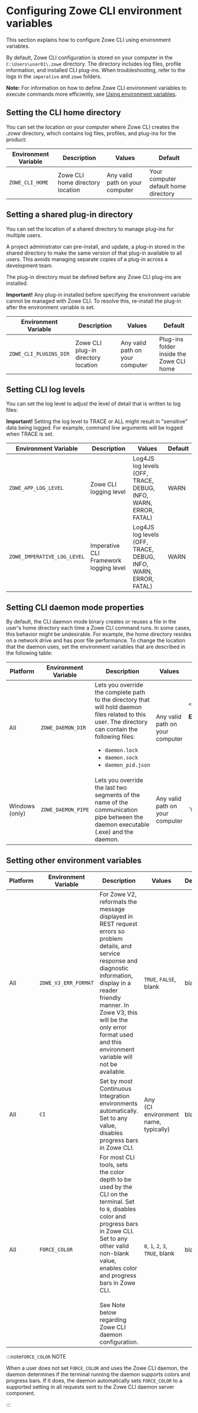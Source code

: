 # Configuring Zowe CLI environment variables

This section explains how to configure Zowe CLI using environment variables.

By default, Zowe CLI configuration is stored on your computer in the `C:\Users\user01\.zowe` directory. The directory includes log files, profile information, and installed CLI plug-ins. When troubleshooting, refer to the logs in the `imperative` and `zowe` folders.

**Note:** For information on how to define Zowe CLI environment variables to execute commands more efficiently, see [Using environment variables](cli-using-using-environment-variables.md).

## Setting the CLI home directory

You can set the location on your computer where Zowe CLI creates the *.zowe* directory, which contains log files, profiles, and plug-ins for the product:

| Environment Variable | Description | Values | Default |
| ---------------------- | ----------- | ------ | ------- |
| `ZOWE_CLI_HOME`  | Zowe CLI home directory location | Any valid path on your computer | Your computer default home directory |

## Setting a shared plug-in directory

You can set the location of a shared directory to manage plug-ins for multiple users.

A project administrator can pre-install, and update, a plug-in stored in the shared directory to make the same version of that plug-in available to all users. This avoids managing separate copies of a plug-in across a development team.

The plug-in directory must be defined before any Zowe CLI plug-ins are installed.

**Important\!** Any plug-in installed before specifying the environment variable cannot be managed with Zowe CLI. To resolve this, re-install the plug-in after the environment variable is set.

| Environment Variable | Description | Values | Default |
| ---------------------- | ----------- | ------ | ------- |
| `ZOWE_CLI_PLUGINS_DIR`  | Zowe CLI plug-in directory location | Any valid path on your computer | Plug-ins folder inside the Zowe CLI home |

## Setting CLI log levels

You can set the log level to adjust the level of detail that is written to log files:

**Important\!** Setting the log level to TRACE or ALL might result in "sensitive" data being logged. For example, command line arguments will be logged when TRACE is set.

| Environment Variable | Description | Values | Default |
| ---------------------- | ----------- |------- | ------- |
| `ZOWE_APP_LOG_LEVEL`        | Zowe CLI logging level            | Log4JS log levels (OFF, TRACE, DEBUG, INFO, WARN, ERROR, FATAL) | WARN |
| `ZOWE_IMPERATIVE_LOG_LEVEL` | Imperative CLI Framework logging level | Log4JS log levels (OFF, TRACE, DEBUG, INFO, WARN, ERROR, FATAL) | WARN |

## Setting CLI daemon mode properties

By default, the CLI daemon mode binary creates or reuses a file in the user's home directory each time a Zowe CLI command runs. In some cases, this behavior might be undesirable. For example, the home directory resides on a network drive and has poor file performance. To change the location that the daemon uses, set the environment variables that are described in the following table:

| Platform | Environment Variable  | Description | Values | Default |
| ---------------------- | ---------------------- | ---------------------- | ---------------------- | ---------------------- |
| All | `ZOWE_DAEMON_DIR` | Lets you override the complete path to the directory that will hold daemon files related to this user. The directory can contain the following files:<ul><li>`daemon.lock`</li><li>`daemon.sock`</li><li>`daemon_pid.json`</li></ul> | Any valid path on your computer | `<your_home_dir>/.zowe/daemon`<p>**Examples:**</p><ul><li>**Windows:** `%HOMEPATH%\.zowe\daemon`</li><li>**Linux:** `$HOME/.zowe/daemon`</li></ul> |
| Windows (only) | `ZOWE_DAEMON_PIPE` | Lets you override the last two segments of the name of the communication pipe between the daemon executable (.exe) and the daemon. | Any valid path on your computer | `\\.\pipe\%USERNAME%\ZoweDaemon

## Setting other environment variables

| Platform | Environment Variable  | Description | Values | Default |
| ---------------------- | ---------------------- | ---------------------- | ---------------------- | ---------------------- |
| All | `ZOWE_V3_ERR_FORMAT` | For Zowe V2, reformats the message displayed in REST request errors so problem details, and service response and diagnostic information, display in a reader friendly manner. In Zowe V3, this will be the only error format used and this environment variable will not be available.| `TRUE`, `FALSE`, blank | blank |
| All | `CI` | Set by most Continuous Integration environments automatically. Set to any value, disables progress bars in Zowe CLI. | Any <br/>(CI environment name, typically) | blank |
| All | `FORCE_COLOR` | For most CLI tools, sets the color depth to be used by the CLI on the terminal. Set to `0`, disables color and progress bars in Zowe CLI. Set to any other valid non-blank value, enables color and progress bars in Zowe CLI. <br/><br/> See Note below regarding Zowe CLI daemon configuration. | `0`, `1`, `2`, `3`, `TRUE`, blank | blank |

:::note`FORCE_COLOR` NOTE

When a user does not set `FORCE_COLOR` and uses the Zowe CLI daemon, the daemon determines if the terminal running the daemon supports colors and progress bars. If it does, the daemon automatically sets `FORCE_COLOR` to a supported setting in all requests sent to the Zowe CLI daemon server component.

:::
